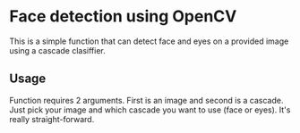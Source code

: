 Face detection using OpenCV
===========================
This is a simple function that can detect face and eyes on a provided  image using a cascade clasiffier.

## Usage
Function requires 2 arguments. First is an image and second is a cascade. Just pick your image and which cascade you want to use (face or eyes). It's really straight-forward.